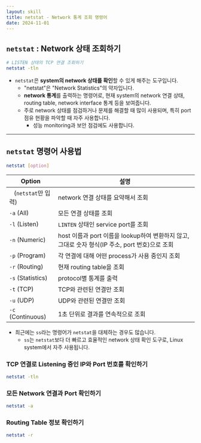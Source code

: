 ```yaml
---
layout: skill
title: netstat - Network 통계 조회 명령어
date: 2024-11-01
---
```





## `netstat` : Network 상태 조회하기

```sh
# LISTEN 상태의 TCP 연결 조회하기
netstat -tln
```

- `netstat`은 **system의 network 상태를 확인**할 수 있게 해주는 도구입니다.
    - "netstat"은 "Network Statistics"의 약자입니다.
    - **network 통계**를 출력하는 명령어로, 현재 system의 network 연결 상태, routing table, network interface 통계 등을 보여줍니다.
    - 주로 network 상태를 점검하거나 문제를 해결할 때 많이 사용되며, 특히 port 점유 현황을 파악할 때 자주 사용합니다.
        - 성능 monitoring과 보안 점검에도 사용합니다.




---




## `netstat` 명령어 사용법

```bash
netstat [option]
```

| Option | 설명 |
| --- | --- |
| ` ` (`netstat`만 입력) | network 연결 상태를 요약해서 조회 |
| `-a` (All) | 모든 연결 상태를 조회 |
| `-l` (Listen) | `LINTEN` 상태인 service port를 조회 |
| `-n` (Numeric) | host 이름과 port 이름을 lookup하여 변환하지 않고, 그대로 숫자 형식(IP 주소, port 번호)으로 조회 |
| `-p` (Program) | 각 연결에 대해 어떤 process가 사용 중인지 조회 |
| `-r` (Routing) | 현재 routing table을 조회 |
| `-s` (Statistics) | protocol별 통계를 출력 |
| `-t` (TCP) | TCP와 관련된 연결만 조회 |
| `-u` (UDP) | UDP와 관련된 연결만 조회 |
| `-c` (Continuous) | 1초 단위로 결과를 연속적으로 조회 |

- 최근에는 `ss`라는 명령어가 `netstat`을 대체하는 경우도 많습니다.
    - `ss`는 `netstat`보다 더 빠르고 효율적인 network 상태 확인 도구로, Linux system에서 자주 사용됩니다.


### TCP 연결로 Listening 중인 IP와 Port 번호를 확인하기

```bash
netstat -tln
```


### 모든 Network 연결과 Port 확인하기

```bash
netstat -a
```


### Routing Table 정보 확인하기

```bash
netstat -r
```
